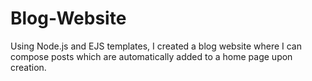 # Blog-Website
Using Node.js and EJS templates, I created a blog website where I can compose posts which are automatically added to a home page upon creation. 
